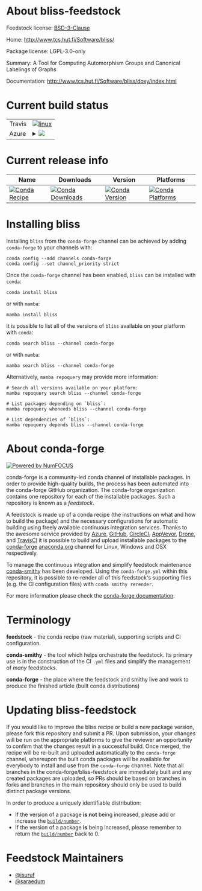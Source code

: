 About bliss-feedstock
=====================

Feedstock license: [BSD-3-Clause](https://github.com/conda-forge/bliss-feedstock/blob/main/LICENSE.txt)

Home: http://www.tcs.hut.fi/Software/bliss/

Package license: LGPL-3.0-only

Summary: A Tool for Computing Automorphism Groups and Canonical Labelings of Graphs

Documentation: http://www.tcs.hut.fi/Software/bliss/doxy/index.html

Current build status
====================


<table><tr>
    <td>Travis</td>
    <td>
      <a href="https://app.travis-ci.com/conda-forge/bliss-feedstock">
        <img alt="linux" src="https://img.shields.io/travis/com/conda-forge/bliss-feedstock/main.svg?label=Linux">
      </a>
    </td>
  </tr>
    
  <tr>
    <td>Azure</td>
    <td>
      <details>
        <summary>
          <a href="https://dev.azure.com/conda-forge/feedstock-builds/_build/latest?definitionId=7137&branchName=main">
            <img src="https://dev.azure.com/conda-forge/feedstock-builds/_apis/build/status/bliss-feedstock?branchName=main">
          </a>
        </summary>
        <table>
          <thead><tr><th>Variant</th><th>Status</th></tr></thead>
          <tbody><tr>
              <td>linux_64</td>
              <td>
                <a href="https://dev.azure.com/conda-forge/feedstock-builds/_build/latest?definitionId=7137&branchName=main">
                  <img src="https://dev.azure.com/conda-forge/feedstock-builds/_apis/build/status/bliss-feedstock?branchName=main&jobName=linux&configuration=linux%20linux_64_" alt="variant">
                </a>
              </td>
            </tr><tr>
              <td>linux_aarch64</td>
              <td>
                <a href="https://dev.azure.com/conda-forge/feedstock-builds/_build/latest?definitionId=7137&branchName=main">
                  <img src="https://dev.azure.com/conda-forge/feedstock-builds/_apis/build/status/bliss-feedstock?branchName=main&jobName=linux&configuration=linux%20linux_aarch64_" alt="variant">
                </a>
              </td>
            </tr><tr>
              <td>linux_ppc64le</td>
              <td>
                <a href="https://dev.azure.com/conda-forge/feedstock-builds/_build/latest?definitionId=7137&branchName=main">
                  <img src="https://dev.azure.com/conda-forge/feedstock-builds/_apis/build/status/bliss-feedstock?branchName=main&jobName=linux&configuration=linux%20linux_ppc64le_" alt="variant">
                </a>
              </td>
            </tr><tr>
              <td>osx_64</td>
              <td>
                <a href="https://dev.azure.com/conda-forge/feedstock-builds/_build/latest?definitionId=7137&branchName=main">
                  <img src="https://dev.azure.com/conda-forge/feedstock-builds/_apis/build/status/bliss-feedstock?branchName=main&jobName=osx&configuration=osx%20osx_64_" alt="variant">
                </a>
              </td>
            </tr><tr>
              <td>osx_arm64</td>
              <td>
                <a href="https://dev.azure.com/conda-forge/feedstock-builds/_build/latest?definitionId=7137&branchName=main">
                  <img src="https://dev.azure.com/conda-forge/feedstock-builds/_apis/build/status/bliss-feedstock?branchName=main&jobName=osx&configuration=osx%20osx_arm64_" alt="variant">
                </a>
              </td>
            </tr>
          </tbody>
        </table>
      </details>
    </td>
  </tr>
</table>

Current release info
====================

| Name | Downloads | Version | Platforms |
| --- | --- | --- | --- |
| [![Conda Recipe](https://img.shields.io/badge/recipe-bliss-green.svg)](https://anaconda.org/conda-forge/bliss) | [![Conda Downloads](https://img.shields.io/conda/dn/conda-forge/bliss.svg)](https://anaconda.org/conda-forge/bliss) | [![Conda Version](https://img.shields.io/conda/vn/conda-forge/bliss.svg)](https://anaconda.org/conda-forge/bliss) | [![Conda Platforms](https://img.shields.io/conda/pn/conda-forge/bliss.svg)](https://anaconda.org/conda-forge/bliss) |

Installing bliss
================

Installing `bliss` from the `conda-forge` channel can be achieved by adding `conda-forge` to your channels with:

```
conda config --add channels conda-forge
conda config --set channel_priority strict
```

Once the `conda-forge` channel has been enabled, `bliss` can be installed with `conda`:

```
conda install bliss
```

or with `mamba`:

```
mamba install bliss
```

It is possible to list all of the versions of `bliss` available on your platform with `conda`:

```
conda search bliss --channel conda-forge
```

or with `mamba`:

```
mamba search bliss --channel conda-forge
```

Alternatively, `mamba repoquery` may provide more information:

```
# Search all versions available on your platform:
mamba repoquery search bliss --channel conda-forge

# List packages depending on `bliss`:
mamba repoquery whoneeds bliss --channel conda-forge

# List dependencies of `bliss`:
mamba repoquery depends bliss --channel conda-forge
```


About conda-forge
=================

[![Powered by
NumFOCUS](https://img.shields.io/badge/powered%20by-NumFOCUS-orange.svg?style=flat&colorA=E1523D&colorB=007D8A)](https://numfocus.org)

conda-forge is a community-led conda channel of installable packages.
In order to provide high-quality builds, the process has been automated into the
conda-forge GitHub organization. The conda-forge organization contains one repository
for each of the installable packages. Such a repository is known as a *feedstock*.

A feedstock is made up of a conda recipe (the instructions on what and how to build
the package) and the necessary configurations for automatic building using freely
available continuous integration services. Thanks to the awesome service provided by
[Azure](https://azure.microsoft.com/en-us/services/devops/), [GitHub](https://github.com/),
[CircleCI](https://circleci.com/), [AppVeyor](https://www.appveyor.com/),
[Drone](https://cloud.drone.io/welcome), and [TravisCI](https://travis-ci.com/)
it is possible to build and upload installable packages to the
[conda-forge](https://anaconda.org/conda-forge) [anaconda.org](https://anaconda.org/)
channel for Linux, Windows and OSX respectively.

To manage the continuous integration and simplify feedstock maintenance
[conda-smithy](https://github.com/conda-forge/conda-smithy) has been developed.
Using the ``conda-forge.yml`` within this repository, it is possible to re-render all of
this feedstock's supporting files (e.g. the CI configuration files) with ``conda smithy rerender``.

For more information please check the [conda-forge documentation](https://conda-forge.org/docs/).

Terminology
===========

**feedstock** - the conda recipe (raw material), supporting scripts and CI configuration.

**conda-smithy** - the tool which helps orchestrate the feedstock.
                   Its primary use is in the construction of the CI ``.yml`` files
                   and simplify the management of *many* feedstocks.

**conda-forge** - the place where the feedstock and smithy live and work to
                  produce the finished article (built conda distributions)


Updating bliss-feedstock
========================

If you would like to improve the bliss recipe or build a new
package version, please fork this repository and submit a PR. Upon submission,
your changes will be run on the appropriate platforms to give the reviewer an
opportunity to confirm that the changes result in a successful build. Once
merged, the recipe will be re-built and uploaded automatically to the
`conda-forge` channel, whereupon the built conda packages will be available for
everybody to install and use from the `conda-forge` channel.
Note that all branches in the conda-forge/bliss-feedstock are
immediately built and any created packages are uploaded, so PRs should be based
on branches in forks and branches in the main repository should only be used to
build distinct package versions.

In order to produce a uniquely identifiable distribution:
 * If the version of a package **is not** being increased, please add or increase
   the [``build/number``](https://docs.conda.io/projects/conda-build/en/latest/resources/define-metadata.html#build-number-and-string).
 * If the version of a package **is** being increased, please remember to return
   the [``build/number``](https://docs.conda.io/projects/conda-build/en/latest/resources/define-metadata.html#build-number-and-string)
   back to 0.

Feedstock Maintainers
=====================

* [@isuruf](https://github.com/isuruf/)
* [@saraedum](https://github.com/saraedum/)

